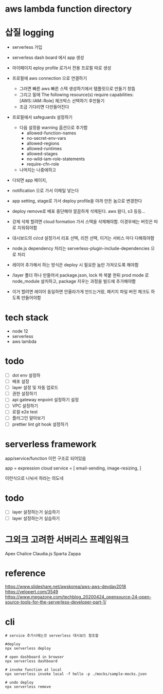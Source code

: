 # aws lambda function directory

# 삽질 logging

- serverless 가입
- serverless dash board 에서 app 생성

- 마이페이지 eploy profile 로가서 전용 프로필 따로 생성
- 프로필에 aws connection 으로 연결하기

  - 그러면 빠른 aws 빠른 스택 생성하기에서 탬플릿으로 만들기 창뜸
  - 그리고 밑에 The following resource(s) require capabilities: [AWS::IAM::Role] 체크박스 선택하기 후만들기
  - 조금 기다리면 다만들어진다

- 프로필에서 safeguards 설정하기

  - 다음 설정을 warning 옵션으로 추가함
    - allowed-function-names
    - no-secret-env-vars
    - allowed-regions
    - allowed-runtimes
    - allowed-stages
    - no-wild-iam-role-statements
    - require-cfn-role
  - 나머지는 나중에하고

- 다되면 app 페이지,
- notification 으로 가서 이메일 넣는다
- app setting, stage로 가서 deploy profile을 아까 만든 놈으로 변경한다

- deploy remove로 배포 중단해야 깔끔하게 삭제된다. aws 람다, s3 등등...

- 강제 삭제 할려면 cloud formation 가서 스택을 삭제해야함. 이경우에는 버킷은 따로 지워줘야함

- 대시보드의 ci/cd 설정가서 리포 선택, 리전 선택, 이거는 서비스 마다 다해줘야함

- node.js dependency 처리는 serverless-plugin-include-dependencies 으로 처리

- 레이어 추가해서 하는 방식은 deploy 시 필요한 놈만 가져오도록 해야함
- /layer 폴더 하나 만들어서 package.json, lock 파 복붙 한뒤 prod mode 로 node_module 설치하고, package 지우는 과정을 빌드에 추가해야함
- 이거 할려면 레이어 동일하면 안올라가게 만드는거랑, 패키지 파일 버전 체크도 하도록 만들어야함

# tech stack

- node 12
- serverless
- aws lambda

# todo

- [ ] dot env 설정하
- [ ] 배포 설정
- [ ] layer 설정 및 자동 업로드
- [ ] 권한 설정하기
- [ ] api gateway enpoint 설정하기 설정
- [ ] VPC 설정하기
- [ ] 로컬 e2e test
- [ ] 플러그인 알아보기
- [ ] prettier lint git hook 설정하기

# serverless framework

app/service/function 이런 구조로 되어있음

app = expression cloud
service = [
email-sending,
image-resizing,
]

이런식으로 나눠서 하라는 의도네

# todo

- [ ] layer 설정하는거 실습하기
- [ ] layer 설정하는거 실습하기

# 그외크 고려한 서버리스 프레임워크

Apex
Chalice
Claudia.js
Sparta
Zappa

# reference

https://www.slideshare.net/awskorea/aws-aws-devday2018
https://velopert.com/3549
https://www.megazone.com/techblog_20200424_opensource-24-open-source-tools-for-the-serverless-developer-part-1/

# cli

```shell script
# service 추가시에는것 serverless 대시보드 참조할

#deploy
npx serverless deploy

# open dashboard in browser
npx serverless dashboard

# invoke function at local
npx serverless invoke local -f hello -p ./mocks/sample-mocks.json

# undo deploy
npx serverless remove
```
